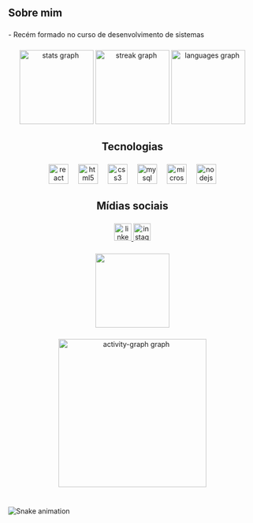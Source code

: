 <h2 align="left">Sobre mim</h2>

###

<p align="left">- Recém formado no curso de desenvolvimento de sistemas</p>

###

<div align="center">
  <img src="https://github-readme-stats.vercel.app/api?username=MatthewWARTHUNDER&hide_title=false&hide_rank=false&show_icons=true&include_all_commits=true&count_private=true&disable_animations=false&theme=highcontrast&locale=en&hide_border=false" height="150" alt="stats graph"  />
  <img src="https://streak-stats.demolab.com?user=MatthewWARTHUNDER&locale=en&mode=daily&theme=highcontrast&hide_border=false&border_radius=5" height="150" alt="streak graph"  />
  <img src="https://github-readme-stats.vercel.app/api/top-langs?username=MatthewWARTHUNDER&locale=en&hide_title=false&layout=compact&card_width=320&langs_count=5&theme=highcontrast&hide_border=false" height="150" alt="languages graph"  />
</div>

###

<h2 align="center">Tecnologias</h2>

###

<div align="center">
  <img src="https://cdn.jsdelivr.net/gh/devicons/devicon/icons/react/react-original.svg" height="40" alt="react logo"  />
  <img width="12" />
  <img src="https://cdn.jsdelivr.net/gh/devicons/devicon/icons/html5/html5-original.svg" height="40" alt="html5 logo"  />
  <img width="12" />
  <img src="https://cdn.jsdelivr.net/gh/devicons/devicon/icons/css3/css3-original.svg" height="40" alt="css3 logo"  />
  <img width="12" />
  <img src="https://cdn.jsdelivr.net/gh/devicons/devicon/icons/mysql/mysql-original.svg" height="40" alt="mysql logo"  />
  <img width="12" />
  <img src="https://cdn.jsdelivr.net/gh/devicons/devicon/icons/microsoftsqlserver/microsoftsqlserver-plain.svg" height="40" alt="microsoftsqlserver logo"  />
  <img width="12" />
  <img src="https://cdn.jsdelivr.net/gh/devicons/devicon/icons/nodejs/nodejs-original.svg" height="40" alt="nodejs logo"  />
</div>

###

<h2 align="center">Mídias sociais</h2>

###

<div align="center">
  <a href="https://www.linkedin.com/in/demellosantosm/" target="_blank">
    <img src="https://img.shields.io/static/v1?message=LinkedIn&logo=linkedin&label=&color=0077B5&logoColor=white&labelColor=&style=for-the-badge" height="35" alt="linkedin logo"  />
  </a>
  <img src="https://img.shields.io/static/v1?message=Instagram&logo=instagram&label=&color=E4405F&logoColor=white&labelColor=&style=for-the-badge" height="35" alt="instagram logo"  />
</div>

###

<div align="center">
  <img height="150" src="https://media.tenor.com/y5aEz9oTMNAAAAAi/warden-minecraft.gif"/>
</div>

###

<div align="center">
  <img src="https://github-readme-activity-graph.vercel.app/graph?username=MatthewWARTHUNDER&radius=16&theme=high-contrast&area=true&order=5" height="300" alt="activity-graph graph"  />
</div>

###

<br clear="both">

<img src="https://raw.githubusercontent.com/MatthewWARTHUNDER/MatthewWARTHUNDER/output/snake.svg" alt="Snake animation" />

###
